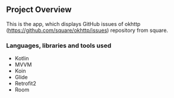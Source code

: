 ## Project Overview
This is the app, which displays GitHub issues of okhttp (https://github.com/square/okhttp/issues) repository from square.

### Languages, libraries and tools used
- Kotlin
- MVVM
- Koin
- Glide
- Retrofit2
- Room
